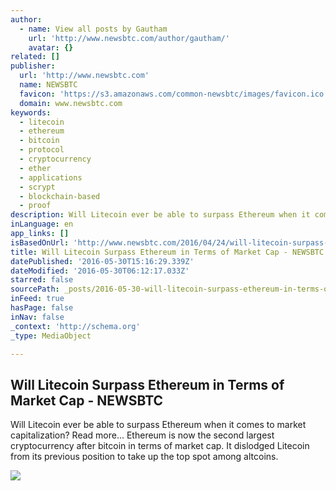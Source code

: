 ```yaml
---
author:
  - name: View all posts by Gautham
    url: 'http://www.newsbtc.com/author/gautham/'
    avatar: {}
related: []
publisher:
  url: 'http://www.newsbtc.com'
  name: NEWSBTC
  favicon: 'https://s3.amazonaws.com/common-newsbtc/images/favicon.ico'
  domain: www.newsbtc.com
keywords:
  - litecoin
  - ethereum
  - bitcoin
  - protocol
  - cryptocurrency
  - ether
  - applications
  - scrypt
  - blockchain-based
  - proof
description: Will Litecoin ever be able to surpass Ethereum when it comes to market capitalization? Read more... Ethereum is now the second largest cryptocurrency after bitcoin in terms of market cap. It dislodged Litecoin from its previous position to take up the top spot among altcoins.
inLanguage: en
app_links: []
isBasedOnUrl: 'http://www.newsbtc.com/2016/04/24/will-litecoin-surpass-ethereum-in-terms-of-market-cap/'
title: Will Litecoin Surpass Ethereum in Terms of Market Cap - NEWSBTC
datePublished: '2016-05-30T15:16:29.339Z'
dateModified: '2016-05-30T06:12:17.033Z'
starred: false
sourcePath: _posts/2016-05-30-will-litecoin-surpass-ethereum-in-terms-of-market-cap-news.md
inFeed: true
hasPage: false
inNav: false
_context: 'http://schema.org'
_type: MediaObject

---
```

<article style=""><h1>Will Litecoin Surpass Ethereum in Terms of Market Cap - NEWSBTC</h1><p>Will Litecoin ever be able to surpass Ethereum when it comes to market capitalization? Read more... Ethereum is now the second largest cryptocurrency after bitcoin in terms of market cap. It dislodged Litecoin from its previous position to take up the top spot among altcoins.</p><img src="http://s3.amazonaws.com/main-newsbtc-images/2016/04/24140018/8707046082_d32b0d7621_z.jpg" /></article>